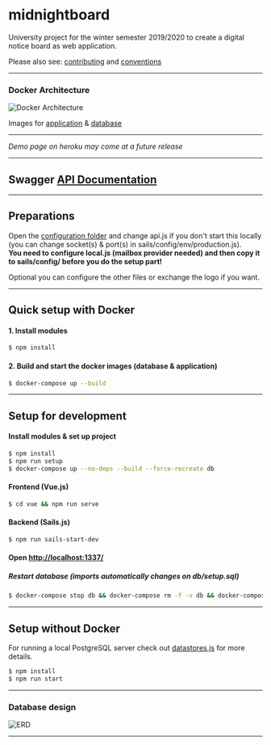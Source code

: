 # midnightboard

University project for the winter semester 2019/2020 to create a digital notice board as web application.

Please also see: [contributing](https://github.com/conclurer/midnightboard/blob/master/CONTRIBUTING.md) and [conventions](https://github.com/conclurer/midnightboard/blob/master/CONVENTIONS.md)

---

### Docker Architecture

![Docker Architecture](https://user-images.githubusercontent.com/12168640/80148370-41ef5480-85b5-11ea-8c20-8567f3fafeaa.png)

Images for [application](https://hub.docker.com/r/tvsjsdock/midnightboard-app/tags) & [database](https://hub.docker.com/r/tvsjsdock/midnightboard-db/tags)

---

*Demo page on heroku may come at a future release*

---

## Swagger [API Documentation](https://rawcdn.githack.com/conclurer/midnightboard/master/sails/swagger/swagger.html)

---

## Preparations
Open the [configuration folder](https://github.com/conclurer/midnightboard/tree/master/config) and change
api.js if you don't start this locally (you can change socket(s) & port(s) in sails/config/env/production.js).  
**You need to configure local.js (mailbox provider needed) and then copy it to sails/config/ 
before you do the setup part!**

Optional you can configure the other files or exchange the logo if you want.

---

## Quick setup with Docker

#### 1. Install modules

```bash
$ npm install
```

#### 2. Build and start the docker images (database & application)

```bash
$ docker-compose up --build
```

---

## Setup for development

#### Install modules & set up project

```bash
$ npm install
$ npm run setup
$ docker-compose up --no-deps --build --force-recreate db
```

#### Frontend (Vue.js)

```bash
$ cd vue && npm run serve
```

#### Backend (Sails.js)

```bash
$ npm run sails-start-dev
```

#### Open [http://localhost:1337/](http://localhost:1337/)

##### Restart database (imports automatically changes on db/setup.sql)

```bash
$ docker-compose stop db && docker-compose rm -f -v db && docker-compose up --no-deps --build --force-recreate db
```

---

## Setup without Docker
For running a local PostgreSQL server check out [datastores.js](https://github.com/conclurer/midnightboard/blob/master/sails/config/datastores.js) for more details.

```bash
$ npm install
$ npm run start
```

---

### Database design
![ERD](https://user-images.githubusercontent.com/12168640/80149158-73b4eb00-85b6-11ea-953e-c5f85c388a61.png)

---